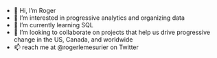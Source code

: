 - 👋  Hi, I’m Roger
- 👀  I’m interested in progressive analytics and organizing data
- 🌱  I’m currently learning SQL
- 💞️  I’m looking to collaborate on projects that help us drive progressive change in the US, Canada, and worldwide
- 📫  reach me at @rogerlemesurier on Twitter

<!---
roger-lem/roger-lem is a ✨ special ✨ repository because its `README.md` (this file) appears on your GitHub profile.
You can click the Preview link to take a look at your changes.
--->
